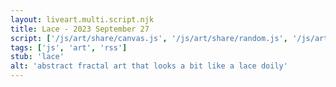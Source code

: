 ```yaml
---
layout: liveart.multi.script.njk
title: Lace - 2023 September 27
script: ['/js/art/share/canvas.js', '/js/art/share/random.js', '/js/art/share/ani.js', '/js/art/share/draw_kit.js', '/js/art/lace.js']
tags: ['js', 'art', 'rss']
stub: 'lace'
alt: 'abstract fractal art that looks a bit like a lace doily' 
---
```




